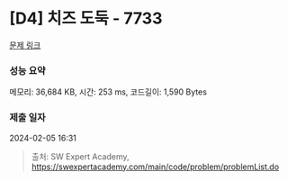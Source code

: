 # [D4] 치즈 도둑 - 7733 

[문제 링크](https://swexpertacademy.com/main/code/problem/problemDetail.do?contestProbId=AWrDOdQqRCUDFARG) 

### 성능 요약

메모리: 36,684 KB, 시간: 253 ms, 코드길이: 1,590 Bytes

### 제출 일자

2024-02-05 16:31



> 출처: SW Expert Academy, https://swexpertacademy.com/main/code/problem/problemList.do